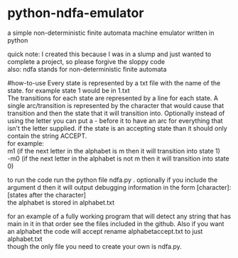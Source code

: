 # python-ndfa-emulator
a simple non-deterministic finite automata machine emulator written in python
    
quick note: I created this because I was in a slump and just wanted to complete a project, so please forgive the sloppy code      
also: ndfa stands for non-deterministic finite automata             

#how-to-use 
Every state is represented by a txt file with the name of the state. for example state 1 would be in 1.txt              
The transitions for each state are represented by a line for each state. A single arc/transition is represented by the character that would cause that transition and then the state that it will transition into. Optionally instead of using the letter you can put a - before it to have an arc for everything that isn't the letter supplied. if the state is an accepting state than it should only contain the string ACCEPT.                                               
for example:                   
m1 (if the next letter in the alphabet is m then it will transition into state 1)                    
-m0 (if the next letter in the alphabet is not m then it will transition into state 0)                                 

to run the code run the python file ndfa.py . optionally if you include the argument d then it will output debugging information in the form [character]: [states after the character]                                                      
the alphabet is stored in alphabet.txt                           

for an example of a fully working program that will detect any string that has main in it in that order see the files included in the github. Also if you want an alphabet the code will accept rename alphabetaccept.txt to just alphabet.txt                   
though the only file you need to create your own is ndfa.py.                         
